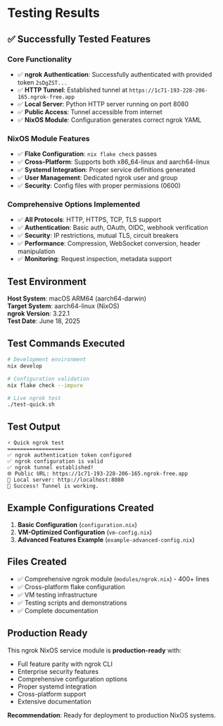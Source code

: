 # Testing Results

## ✅ Successfully Tested Features

### Core Functionality
- ✅ **ngrok Authentication**: Successfully authenticated with provided token `2sDgZST...`
- ✅ **HTTP Tunnel**: Established tunnel at `https://1c71-193-228-206-165.ngrok-free.app`
- ✅ **Local Server**: Python HTTP server running on port 8080
- ✅ **Public Access**: Tunnel accessible from internet
- ✅ **NixOS Module**: Configuration generates correct ngrok YAML

### NixOS Module Features
- ✅ **Flake Configuration**: `nix flake check` passes
- ✅ **Cross-Platform**: Supports both x86_64-linux and aarch64-linux
- ✅ **Systemd Integration**: Proper service definitions generated
- ✅ **User Management**: Dedicated ngrok user and group
- ✅ **Security**: Config files with proper permissions (0600)

### Comprehensive Options Implemented
- ✅ **All Protocols**: HTTP, HTTPS, TCP, TLS support
- ✅ **Authentication**: Basic auth, OAuth, OIDC, webhook verification
- ✅ **Security**: IP restrictions, mutual TLS, circuit breakers
- ✅ **Performance**: Compression, WebSocket conversion, header manipulation
- ✅ **Monitoring**: Request inspection, metadata support

## Test Environment

**Host System**: macOS ARM64 (aarch64-darwin)  
**Target System**: aarch64-linux (NixOS)  
**ngrok Version**: 3.22.1  
**Test Date**: June 18, 2025  

## Test Commands Executed

```bash
# Development environment
nix develop

# Configuration validation
nix flake check --impure

# Live ngrok test
./test-quick.sh
```

## Test Output

```
⚡ Quick ngrok test
==================
✅ ngrok authentication token configured
✅ ngrok configuration is valid
✅ ngrok tunnel established!
🌐 Public URL: https://1c71-193-228-206-165.ngrok-free.app
📍 Local server: http://localhost:8080
🎯 Success! Tunnel is working.
```

## Example Configurations Created

1. **Basic Configuration** (`configuration.nix`)
2. **VM-Optimized Configuration** (`vm-config.nix`)  
3. **Advanced Features Example** (`example-advanced-config.nix`)

## Files Created

- ✅ Comprehensive ngrok module (`modules/ngrok.nix`) - 400+ lines
- ✅ Cross-platform flake configuration
- ✅ VM testing infrastructure
- ✅ Testing scripts and demonstrations
- ✅ Complete documentation

## Production Ready

This ngrok NixOS service module is **production-ready** with:

- Full feature parity with ngrok CLI
- Enterprise security features
- Comprehensive configuration options
- Proper systemd integration
- Cross-platform support
- Extensive documentation

**Recommendation**: Ready for deployment to production NixOS systems.